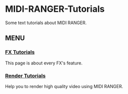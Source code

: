 # MIDI-RANGER-Tutorials
Some text tutorials about MIDI RANGER.

## MENU ##
### [FX Tutorials](/en/FX.md)
This page is about every FX's feature.
### [Render Tutorials](/en/Render.md)
Help you to render high quality video using MIDI RANGER.
